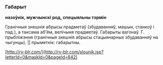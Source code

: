 ### Габарыт
**назоўнік, мужчынскі род, спецыяльны тэрмін**

Гранічныя знешнія абрысы прадметаў (збудаванняў, машын, станкоў і пад.), а таксама аб'ём, велічыня прадметаў. Габарыты вагонаў. Г. прыбліжэння (гранічныя зкешнія абрысы стацыянарных збудаванняў на чыгунцы). || прыметнік: габарытны.

<a rel="author">[http://rv-blr.com/](http://rv-blr.com/slounik.jsp?letterId=0&maskId=0&pageId=642)</a>
